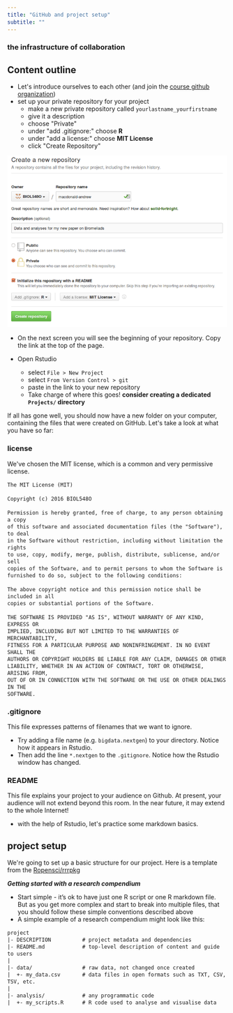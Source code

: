 ```yaml
---
title: "GitHub and project setup"
subtitle: ""
---
```

### the infrastructure of collaboration

## Content outline

* Let's introduce ourselves to each other (and join the [course github organization](https://github.com/BIOL548O/))
* set up your private repository for your project
    - make a new private repository called `yourlastname_yourfirstname`
    - give it a description
    - choose "Private"
    - under "add .gitignore:" choose **R**
    - under "add a license:" choose **MIT License**
    - click "Create Repository"

![illustration](img/start_repo.png)

* On the next screen you will see the beginning of your repository. Copy the link at the top of the page.

* Open Rstudio
    - select `File > New Project`
    - select `From Version Control > git`
    - paste in the link to your new repository
    - Take charge of where this goes! **consider creating a dedicated `Projects/` directory**

If all has gone well, you should now have a new folder on your computer, containing the files that were created on GitHub. Let's take a look at what you have so far:

###  license

We've chosen the MIT license, which is a common and very permissive license.

    The MIT License (MIT)

    Copyright (c) 2016 BIOL548O

    Permission is hereby granted, free of charge, to any person obtaining a copy
    of this software and associated documentation files (the "Software"), to deal
    in the Software without restriction, including without limitation the rights
    to use, copy, modify, merge, publish, distribute, sublicense, and/or sell
    copies of the Software, and to permit persons to whom the Software is
    furnished to do so, subject to the following conditions:

    The above copyright notice and this permission notice shall be included in all
    copies or substantial portions of the Software.

    THE SOFTWARE IS PROVIDED "AS IS", WITHOUT WARRANTY OF ANY KIND, EXPRESS OR
    IMPLIED, INCLUDING BUT NOT LIMITED TO THE WARRANTIES OF MERCHANTABILITY,
    FITNESS FOR A PARTICULAR PURPOSE AND NONINFRINGEMENT. IN NO EVENT SHALL THE
    AUTHORS OR COPYRIGHT HOLDERS BE LIABLE FOR ANY CLAIM, DAMAGES OR OTHER
    LIABILITY, WHETHER IN AN ACTION OF CONTRACT, TORT OR OTHERWISE, ARISING FROM,
    OUT OF OR IN CONNECTION WITH THE SOFTWARE OR THE USE OR OTHER DEALINGS IN THE
    SOFTWARE.

### .gitignore

This file expresses patterns of filenames that we want to ignore.

* Try adding a file name (e.g. `bigdata.nextgen`) to your directory. Notice how it appears in Rstudio. 
* Then add the line `*.nextgen` to the `.gitignore`. Notice how the Rstudio window has changed.

### README

This file explains your project to your audience on Github. At present, your audience will not extend beyond this room. In the near future, it may extend to the whole Internet!

* with the help of Rstudio, let's practice some markdown basics.

## project setup

We're going to set up a basic structure for our project. Here is a template from the [Ropensci/rrrpkg](https://github.com/ropensci/rrrpkg)


***Getting started with a research compendium***

* Start simple - it’s ok to have just one R script or one R markdown file. But as you get more complex and start to break into multiple files, that you should follow these simple conventions described above
* A simple example of a research compendium might look like this:

```
project
|- DESCRIPTION          # project metadata and dependencies 
|- README.md            # top-level description of content and guide to users
|
|- data/                # raw data, not changed once created
|  +- my_data.csv       # data files in open formats such as TXT, CSV, TSV, etc.
|
|- analysis/            # any programmatic code 
|  +- my_scripts.R      # R code used to analyse and visualise data 
```
